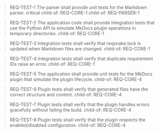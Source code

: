 > REQ-TEST-1
> The parser shall provide unit tests for the Markdown parser.
> critical
> child-of: REQ-CORE-1
> child-of: REQ-PARSER-1

> REQ-TEST-2
> The application code shall provide integration tests that use the Python API to simulate MkDocs plugin operations in temporary directories.
> child-of: REQ-CORE-1

> REQ-TEST-3
> Integration tests shall verify that reqsnake.lock is updated when Markdown files are changed.
> child-of: REQ-CORE-1

> REQ-TEST-4
> Integration tests shall verify that duplicate requirement IDs raise an error.
> child-of: REQ-CORE-1

> REQ-TEST-5
> The application shall provide unit tests for the MkDocs plugin that simulate the plugin lifecycle.
> child-of: REQ-CORE-4

> REQ-TEST-6
> Plugin tests shall verify that generated files have the correct structure and content.
> child-of: REQ-CORE-4

> REQ-TEST-7
> Plugin tests shall verify that the plugin handles errors gracefully without failing the build.
> child-of: REQ-CORE-4

> REQ-TEST-8
> Plugin tests shall verify that the plugin respects the enabled/disabled configuration.
> child-of: REQ-CORE-4 